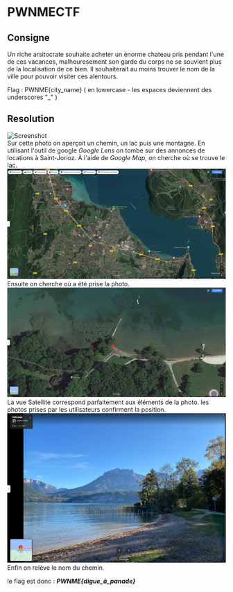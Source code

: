 # PWNMECTF

## Consigne
Un riche arsitocrate souhaite acheter un énorme chateau pris pendant l'une de ces vacances, malheuresement son garde du corps ne se souvient plus de la localisation de ce bien. Il souhaiterait au moins trouver le nom de la ville pour pouvoir visiter ces alentours.

Flag : PWNME{city_name} ( en lowercase - les espaces deviennent des underscores "_" )

## Resolution
![Screenshot](step2.png)  
Sur cette photo on aperçoit un chemin, un lac puis une montagne.
En utilisant l'outil de google _Google Lens_ on tombe sur des annonces de locations à Saint-Jorioz.
À l'aide de _Google Map_, on cherche où se trouve le lac.
![Screenshot](vue_Saint_Jorioz.png)
Ensuite on cherche où a été prise la photo.
![Screenshot](petite_plage.png)
La vue Satellite correspond parfaitement aux éléments de la photo. les photos prises par les utilisateurs confirment la position.
![Screenshot](photo_google.png)
Enfin on relève le nom du chemin.

le flag est donc : **_PWNME{digue_à_panade}_**
